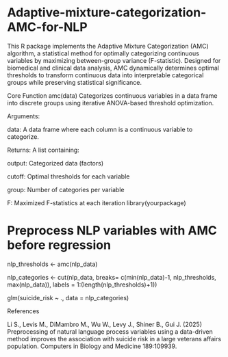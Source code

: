 # Adaptive-mixture-categorization-AMC-for-NLP
This R package implements the Adaptive Mixture Categorization (AMC) algorithm, a statistical method for optimally categorizing continuous variables by maximizing between-group variance (F-statistic). Designed for biomedical and clinical data analysis, AMC dynamically determines optimal thresholds to transform continuous data into interpretable categorical groups while preserving statistical significance.

Core Function
amc(data)
Categorizes continuous variables in a data frame into discrete groups using iterative ANOVA-based threshold optimization.

Arguments:

data: A data frame where each column is a continuous variable to categorize.

Returns:
A list containing:

output: Categorized data (factors)

cutoff: Optimal thresholds for each variable

group: Number of categories per variable

F: Maximized F-statistics at each iteration
library(yourpackage)

# Preprocess NLP variables with AMC before regression
nlp_thresholds <- amc(nlp_data)

nlp_categories <- cut(nlp_data, breaks= c(min(nlp_data)-1, nlp_thresholds, max(nlp_data)), labels = 1:(length(nlp_thresholds)+1))

glm(suicide_risk ~ ., data = nlp_categories)

References

Li S., Levis M., DiMambro M., Wu W., Levy J., Shiner B., Gui J. (2025) Preprocessing of natural language process variables using a data-driven method improves the association with suicide risk in a large veterans affairs population. Computers in Biology and Medicine 189:109939.
